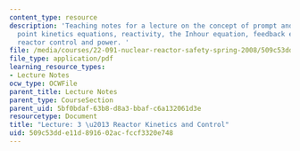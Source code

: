 ```yaml
---
content_type: resource
description: 'Teaching notes for a lecture on the concept of prompt and delayed neutrons,
  point kinetics equations, reactivity, the Inhour equation, feedback effects, and
  reactor control and power. '
file: /media/courses/22-091-nuclear-reactor-safety-spring-2008/509c53dde11d891602acfccf3320e748_MIT22_091S08_lec03note.pdf
file_type: application/pdf
learning_resource_types:
- Lecture Notes
ocw_type: OCWFile
parent_title: Lecture Notes
parent_type: CourseSection
parent_uid: 5bf0bdaf-63b8-d8a3-bbaf-c6a132061d3e
resourcetype: Document
title: "Lecture: 3 \u2013 Reactor Kinetics and Control"
uid: 509c53dd-e11d-8916-02ac-fccf3320e748
---
```

